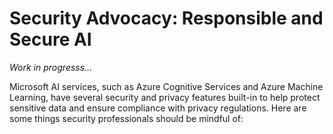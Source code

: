 # Security Advocacy: Responsible and Secure AI

<i>Work in progresss...</i>

Microsoft AI services, such as Azure Cognitive Services and Azure Machine Learning, have several security and privacy features built-in to help protect sensitive data and ensure compliance with privacy regulations. Here are some things security professionals should be mindful of:

